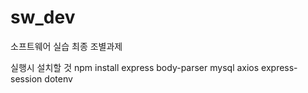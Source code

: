 # sw_dev
소프트웨어 실습 최종 조별과제

실행시 설치할 것
npm install express body-parser mysql axios express-session dotenv
